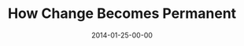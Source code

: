 ---
layout: message
category: message
series: "Power To Change"
title: "How Change Becomes Permanent"
date: 2014-01-25-00-00
message_id: 842
audio: "http://s3.amazonaws.com/crossroads-media/messages/audio/powertochange_04.mp3"
audio-duration: "35:07"
program: "http://s3.amazonaws.com/crossroads-media/documents/01_25-26_14Program_LO.pdf"
description: "Karl Martin talks about how change becomes permanent."
video: "http://s3.amazonaws.com/crossroads-media/messages/video/powertochange_04.mp4"
video-duration: "35:07"
video-image: "http://s3.amazonaws.com/crossroads-media/images/powertochange_04_still.jpg"
explicit: false
---